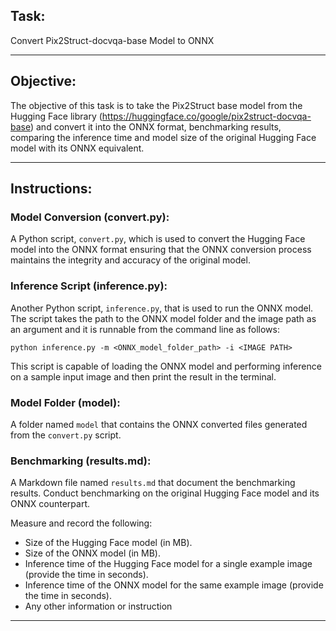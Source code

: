 ## Task: 
Convert Pix2Struct-docvqa-base Model to ONNX

---

## Objective:

The objective of this task is to take the Pix2Struct base model from the Hugging Face library (https://huggingface.co/google/pix2struct-docvqa-base) and convert it into the ONNX format, benchmarking results, comparing the inference time and model size of the original Hugging Face model with its ONNX equivalent.

---

## Instructions:

### Model Conversion (convert.py):
A Python script, `convert.py`, which is used to convert the Hugging Face model into the ONNX format ensuring that the ONNX conversion process maintains the integrity and accuracy of the original model.

### Inference Script (inference.py):
Another Python script, `inference.py`, that is used to run the ONNX model. The script takes the path to the ONNX model folder and the image path as an argument and it is runnable from the command line as follows:

```
python inference.py -m <ONNX_model_folder_path> -i <IMAGE PATH>
```

This script is capable of loading the ONNX model and performing inference on a sample input image and then print the result in the terminal.

### Model Folder (model):
A folder named `model` that contains the ONNX converted files generated from the `convert.py` script.

### Benchmarking (results.md):
A Markdown file named `results.md` that document the benchmarking results. Conduct benchmarking on the original Hugging Face model and its ONNX counterpart.

Measure and record the following:
- Size of the Hugging Face model (in MB).
- Size of the ONNX model (in MB).
- Inference time of the Hugging Face model for a single example image (provide the time in seconds).
- Inference time of the ONNX model for the same example image (provide the time in seconds).
- Any other information or instruction

---
